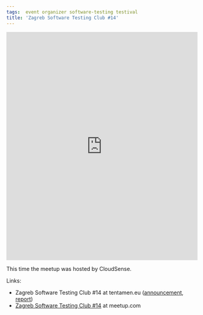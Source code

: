 ```yaml
---
tags:  event organizer software-testing testival
title: 'Zagreb Software Testing Club #14'
---
```

<iframe src="https://www.facebook.com/plugins/post.php?href=https%3A%2F%2Fwww.facebook.com%2Fmedia%2Fset%2F%3Fset%3Da.10153749733202290.1073741857.735252289%26type%3D3&width=500" width="500" height="597" style="border:none;overflow:hidden" scrolling="no" frameborder="0" allowTransparency="true"></iframe>

This time the meetup was hosted by CloudSense.

Links:

- Zagreb Software Testing Club #14 at tentamen.eu ([announcement](http://blog.tentamen.eu/announcement-for-zagreb-stc-14-meetup/), [report](http://blog.tentamen.eu/report-on-zagreb-stc-14/))
- [Zagreb Software Testing Club #14](https://www.meetup.com/SoftwareTestingClub/events/167263192/) at meetup.com
